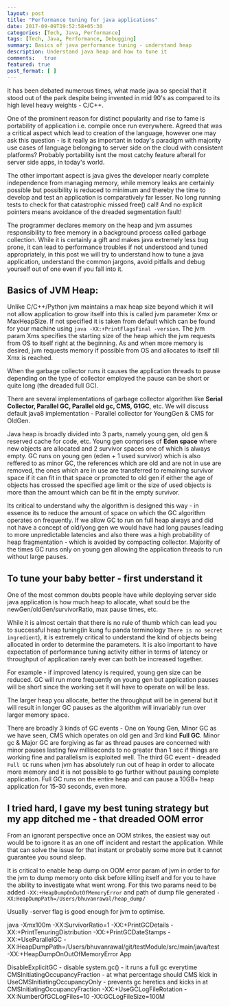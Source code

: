 ```yaml
---
layout: post
title: "Performance tuning for java applications"
date: 2017-09-09T19:52:58+05:30
categories: [Tech, Java, Performance]
tags: [Tech, Java, Performance, Debugging]
summary: Basics of java performance tuning - understand heap
description: Understand java heap and how to tune it
comments:   true
featured: true
post_format: [ ]
---
```


It has been debated numerous times, what made java so special that it stood out of the park despite being invented in mid 90's as compared to its high level heavy weights - C/C++.

One of the prominent reason for distinct popularity and rise to fame is portability of application i.e. compile once run everywhere. Agreed that was a critical aspect which lead to creation of the language, however one may ask this question - is it really as important in today's paradigm with majority use cases of language belonging to server side on the cloud with consistent platforms? Probably portability isnt the most catchy feature afterall for server side apps, in today's world.

The other important aspect is java gives the developer nearly complete independence from managing memory, while memory leaks are certainly possible but possibility is reduced to minimum and thereby the time to develop and test an application is comparatively far lesser. No long running tests to check for that catastrophic missed free() call! And no explicit pointers means avoidance of the dreaded segmentation fault!

The programmer declares memory on the heap and jvm assumes responsibility to free memory in a background process called garbage collection. While it is certainly a gift and makes java extremely less bug prone, it can lead to performance troubles if not understood and tuned appropriately, in this post we will try to understand how to tune a java application, understand the common jargons, avoid pitfalls and debug yourself out of one even if you fall into it.

## Basics of JVM Heap:
Unlike C/C++/Python jvm maintains a max heap size beyond which it will not allow application to grow itself into this is called jvm parameter Xmx or MaxHeapSize. If not specified it is taken from default which can be found for your machine using `java -XX:+PrintFlagsFinal -version`. The jvm param Xms specifies the starting size of the heap which the jvm requests from OS to itself right at the beginning. As and when more memory is desired, jvm requests memory if possible from OS and allocates to itself till Xmx is reached.

When the garbage collector runs it causes the application threads to pause depending on the type of collector employed the pause can be short or quite long (the dreaded full GC).

There are several implementations of garbage collector algorithm like **Serial Collector, Parallel GC, Parallel old gc, CMS, G1GC**, etc. We will discuss default java8 implementation - Parallel collector for YoungGen & CMS for OldGen.

Java heap is broadly divided into 3 parts, namely young gen, old gen & reserved cache for code, etc. Young gen comprises of **Eden space** where new objects are allocated and 2 survivor spaces one of which is always empty. GC runs on young gen (eden + 1 used survivor) which is also reffered to as minor GC, the references which are old and are not in use are removed, the ones which are in use are transferred to remaining survivor space if it can fit in that space or promoted to old gen if either the age of objects has crossed the specified age limit or the size of used objects is more than the amount which can be fit in the empty survivor.

Its critical to understand why the algorithm is designed this way - in essence its to reduce the amount of space on which the GC algorithm operates on frequently. If we allow GC to run on full heap always and did not have a concept of old/yong gen we would have had long pauses leading to more unpredictable latencies and also there was a high probability of heap fragmentation - which is avoided by compacting collector. Majority of the times GC runs only on young gen allowing the application threads to run without large pauses.

## To tune your baby better - first understand it
One of the most common doubts people have while deploying server side java application is how much heap to allocate, what sould be the newGen/oldGen/survivorRatio, max pause times, etc.

While it is almost certain that there is no rule of thumb which can lead you to successful heap tuning(in kung fu panda terminology `There is no secret ingredient`), it is extremely critical to understand the kind of objects being allocated in order to determine the parameters. It is also important to have expectation of performance tuning activity either in terms of latency or throughput of application rarely ever can both be increased together.

For example - if improved latency is required, young gen size can be reduced. GC will run more frequently on young gen but application pauses will be short since the working set it will have to operate on will be less.

The larger heap you allocate, better the throughput will be in general but it will result in longer GC pauses as the algorithm will invariably run over larger memory space.

There are broadly 3 kinds of GC events - One on Young Gen, Minor GC as we have seen, CMS which operates on old gen and 3rd kind **Full GC**. Minor gc & Major GC are forgiving as far as thread pauses are concerned with minor pauses lasting few milliseconds to no greater than 1 sec if things are working fine and parallelism is exploited well. The third GC event - dreaded `Full GC` runs when jvm has absolutely run out of heap in order to allocate more memory and it is not possible to go further without pausing complete application. Full GC runs on the entire heap and can pause a 10GB+ heap application for 15-30 seconds, even more.



## I tried hard, I gave my best tuning strategy but my app ditched me - that dreaded OOM error

From an ignorant perspective once an OOM strikes, the easiest way out would be to ignore it as an one off incident and restart the application. While that can solve the issue for that instant or probably some more but it cannot guarantee you sound sleep.

It is critical to enable heap dump on OOM error param of jvm in order to for the jvm to dump memory onto disk before killing itself and for you to have the ability to investigate what went wrong. For this two params need to be added `-XX:+HeapDumpOnOutOfMemoryError` and path of dump file generated `-XX:HeapDumpPath=/Users/bhuvanrawal/heap_dump/`

Usually -server flag is good enough for jvm to optimise.

java -Xmx100m -XX:SurvivorRatio=1 -XX:+PrintGCDetails -XX:+PrintTenuringDistribution -XX:+PrintGCDateStamps -XX:+UseParallelGC -XX:HeapDumpPath=/Users/bhuvanrawal/git/testModule/src/main/java/test -XX:+HeapDumpOnOutOfMemoryError App

DisableExplicitGC - disable system.gc() - it runs a full gc everytime
CMSInitiatingOccupancyFraction - at what percentage should CMS kick in
UseCMSInitiatingOccupancyOnly - prevents gc heretics and kicks in at CMSInitiatingOccupancyFraction
-XX:+UseGCLogFileRotation -XX:NumberOfGCLogFiles=10 -XX:GCLogFileSize=100M
